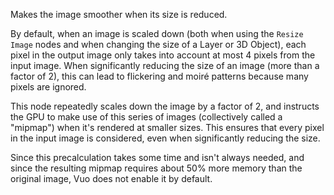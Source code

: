 Makes the image smoother when its size is reduced.

By default, when an image is scaled down (both when using the `Resize Image` nodes and when changing the size of a Layer or 3D Object), each pixel in the output image only takes into account at most 4 pixels from the input image.  When significantly reducing the size of an image (more than a factor of 2), this can lead to flickering and moiré patterns because many pixels are ignored.

This node repeatedly scales down the image by a factor of 2, and instructs the GPU to make use of this series of images (collectively called a "mipmap") when it's rendered at smaller sizes.  This ensures that every pixel in the input image is considered, even when significantly reducing the size.

Since this precalculation takes some time and isn't always needed, and since the resulting mipmap requires about 50% more memory than the original image, Vuo does not enable it by default.
